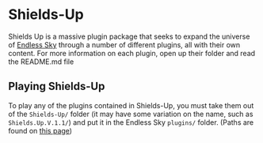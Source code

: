 # Shields-Up
  Shields Up is a massive plugin package that seeks to expand the universe of [Endless Sky](https://github.com/endless-sky/endless-sky) through a number of different plugins, all with their own content. For more information on each plugin, open up their folder and read the README.md file

## Playing Shields-Up
  To play any of the plugins contained in Shields-Up, you must take them out of the `Shields-Up/` folder (it may have some variation on the name, such as `Shields.Up.V.1.1/`) and put it in the Endless Sky `plugins/` folder. (Paths are found on [this page](https://github.com/endless-sky/endless-sky/wiki/CreatingPlugins))
